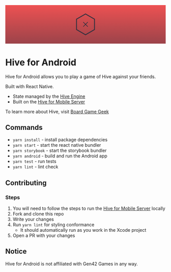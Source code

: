 ![Header](media/header.png)

# Hive for Android

Hive for Android allows you to play a game of Hive against your friends.

Built with React Native.

- State managed by the [Hive Engine](https://github.com/autoreleasefool/hive-engine)
- Built on the [Hive for Mobile Server](https://github.com/autoreleasefool/hive-for-mobile-server)

To learn more about Hive, visit [Board Game Geek](https://www.boardgamegeek.com/boardgame/2655/hive)

## Commands

- `yarn install` - install package dependencies
- `yarn start` - start the react native bundler
- `yarn storybook` - start the storybook bundler
- `yarn android` - build and run the Android app
- `yarn test` - run tests
- `yarn lint` - lint check

## Contributing

### Steps

1. You will need to follow the steps to run the [Hive for Mobile Server](https://github.com/autoreleasefool/hive-for-mobile-server) locally
1. Fork and clone this repo
1. Write your changes
1. Run `yarn lint` for styling conformance
   - It should automatically run as you work in the Xcode project
1. Open a PR with your changes

## Notice

Hive for Android is not affiliated with Gen42 Games in any way.
